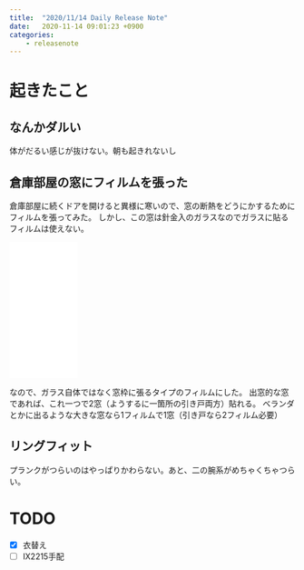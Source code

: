 ```yaml
---
title:  "2020/11/14 Daily Release Note"
date:   2020-11-14 09:01:23 +0900
categories:
    - releasenote
---
```

# 起きたこと

## なんかダルい

体がだるい感じが抜けない。朝も起きれないし

## 倉庫部屋の窓にフィルムを張った

倉庫部屋に続くドアを開けると異様に寒いので、窓の断熱をどうにかするためにフィルムを張ってみた。
しかし、この窓は針金入のガラスなのでガラスに貼るフィルムは使えない。

<iframe style="width:120px;height:240px;" marginwidth="0" marginheight="0" scrolling="no" frameborder="0" src="//rcm-fe.amazon-adsystem.com/e/cm?lt1=_blank&bc1=000000&IS2=1&bg1=FFFFFF&fc1=000000&lc1=0000FF&t=yakumo07-22&language=ja_JP&o=9&p=8&l=as4&m=amazon&f=ifr&ref=as_ss_li_til&asins=B00476HMHC&linkId=c30ef4ea8efeeac23b6f83d3cf09f242"></iframe>

なので、ガラス自体ではなく窓枠に張るタイプのフィルムにした。
出窓的な窓であれば、これ一つで2窓（ようするに一箇所の引き戸両方）貼れる。
ベランダとかに出るような大きな窓なら1フィルムで1窓（引き戸なら2フィルム必要）

## リングフィット

プランクがつらいのはやっぱりかわらない。あと、二の腕系がめちゃくちゃつらい。

# TODO 

- [x] 衣替え
- [ ] IX2215手配